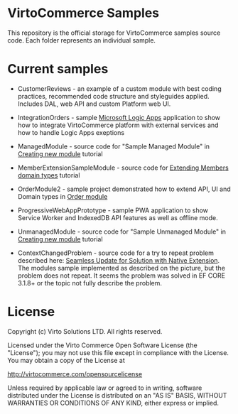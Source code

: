 # VirtoCommerce Samples
This repository is the official storage for VirtoCommerce samples source code. Each folder represents an individual sample.

# Current samples
* CustomerReviews - an example of a custom module with best coding practices, recommended code structure and styleguides applied. Includes DAL, web API and custom Platform web UI.  
* IntegrationOrders - sample <a href="https://azure.microsoft.com/en-us/services/logic-apps/" target="_blank">Microsoft Logic Apps</a> application to show how to integrate VirtoCommerce platform with external services and how to handle Logic Apps exeptions
* ManagedModule - source code for "Sample Managed Module" in <a href="https://virtocommerce.com/docs/vc2devguide/working-with-platform-manager/extending-functionality/creating-new-module" target="_blank">Creating new module</a> tutorial

* MemberExtensionSampleModule - source code for <a href="https://virtocommerce.com/docs/vc2devguide/extending-commerce/extending-members-domain-types" target="_blank">Extending Members domain types</a> tutorial

* OrderModule2 - sample project demonstrated how to extend  API, UI and Domain types in <a href="https://github.com/VirtoCommerce/vc-module-order" target="_blank">Order module</a>

* ProgressiveWebAppPrototype - sample PWA application to show Service Worker and IndexedDB API features as well as offline mode.

* UnmanagedModule - source code for "Sample Unmanaged Module" in <a href="https://virtocommerce.com/docs/vc2devguide/working-with-platform-manager/extending-functionality/creating-new-module" target="_blank">Creating new module</a> tutorial
* ContextChangedProblem - source code for a try to repeat problem described here: <a href="https://virtocommerce.atlassian.net/wiki/spaces/PLREC/pages/1692106753/Seamless+Update+for+Solution+with+Native+Extension" target="_blank">Seamless Update for Solution with Native Extension</a>. The modules sample implemented as described on the picture, but the problem does not repeat. It seems the problem was solved in EF CORE 3.1.8+ or the topic not fully describe the problem.


# License
Copyright (c) Virto Solutions LTD.  All rights reserved.

Licensed under the Virto Commerce Open Software License (the "License"); you
may not use this file except in compliance with the License. You may
obtain a copy of the License at

http://virtocommerce.com/opensourcelicense

Unless required by applicable law or agreed to in writing, software
distributed under the License is distributed on an "AS IS" BASIS,
WITHOUT WARRANTIES OR CONDITIONS OF ANY KIND, either express or
implied.
